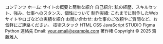 コンテンツ
ホーム: サイトの概要と簡単な紹介
自己紹介: 私の経歴、スキルセット、強み、仕事へのスタンス、個性について
制作実績: これまでに制作したWebサイトやロゴなどの実績を紹介
お問い合わせ: お仕事のご依頼やご質問など、お気軽にご連絡ください。
技術スタック
HTML
CSS
JavaScript
STUDIO
Figma
Python
連絡先
Email: your.email@example.com
著作権
Copyright © 2025 齋藤雅人
